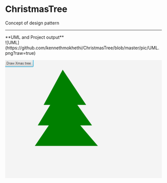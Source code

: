 # ChristmasTree
Concept of design pattern

<hr/>
**UML and Project output**
</br>
![UML](https://github.com/kennethmokhethi/ChristmasTree/blob/master/pic/UML.png?raw=true)

![Xmas tree](https://github.com/kennethmokhethi/ChristmasTree/blob/master/pic/XmasTree.PNG?raw=true)



